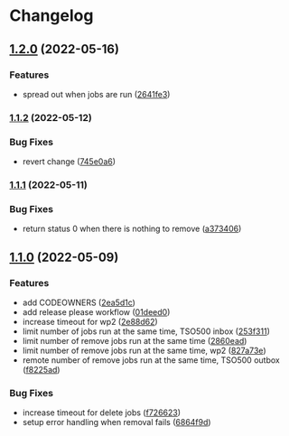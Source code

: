 # Changelog

## [1.2.0](https://www.github.com/clinical-genomics-uppsala/ductus-clean-packs/compare/v1.1.2...v1.2.0) (2022-05-16)


### Features

* spread out when jobs are run ([2641fe3](https://www.github.com/clinical-genomics-uppsala/ductus-clean-packs/commit/2641fe3214397f0118045849ad6e2417ecaf792e))

### [1.1.2](https://www.github.com/clinical-genomics-uppsala/ductus-clean-packs/compare/v1.1.1...v1.1.2) (2022-05-12)


### Bug Fixes

* revert change ([745e0a6](https://www.github.com/clinical-genomics-uppsala/ductus-clean-packs/commit/745e0a6d33e6fcf9f28d90fbc59f444944f6270b))

### [1.1.1](https://www.github.com/clinical-genomics-uppsala/ductus-clean-packs/compare/v1.1.0...v1.1.1) (2022-05-11)


### Bug Fixes

* return status 0 when there is nothing to remove ([a373406](https://www.github.com/clinical-genomics-uppsala/ductus-clean-packs/commit/a373406f3d16cf301e6efebed1d6d657fb3c1df0))

## [1.1.0](https://www.github.com/clinical-genomics-uppsala/ductus-clean-packs/compare/v1.0.0...v1.1.0) (2022-05-09)


### Features

* add CODEOWNERS ([2ea5d1c](https://www.github.com/clinical-genomics-uppsala/ductus-clean-packs/commit/2ea5d1cec96c61f77ffb3b95ab52578052974000))
* add release please workflow ([01deed0](https://www.github.com/clinical-genomics-uppsala/ductus-clean-packs/commit/01deed00848d7723baf9d7cbcaf0dc81d85981b6))
* increase timeout for wp2 ([2e88d62](https://www.github.com/clinical-genomics-uppsala/ductus-clean-packs/commit/2e88d62b7be3b14309d9680a369453dedb399652))
* limit number of jobs run at the same time, TSO500 inbox ([253f311](https://www.github.com/clinical-genomics-uppsala/ductus-clean-packs/commit/253f311181bd3faf6cf2cfd2b5dbe3997b650cb5))
* limit number of remove jobs run at the same time ([2860ead](https://www.github.com/clinical-genomics-uppsala/ductus-clean-packs/commit/2860ead16d19a4eef4fb1b25e96c22d1a6618a13))
* limit number of remove jobs run at the same time, wp2 ([827a73e](https://www.github.com/clinical-genomics-uppsala/ductus-clean-packs/commit/827a73e9e61131a1a5cb8602a776eed9da84bd23))
* remote number of remove jobs run at the same time, TSO500 outbox ([f8225ad](https://www.github.com/clinical-genomics-uppsala/ductus-clean-packs/commit/f8225ad2326904da9d1dd8ef3d368d2d5d65a00c))


### Bug Fixes

* increase timeout for delete jobs ([f726623](https://www.github.com/clinical-genomics-uppsala/ductus-clean-packs/commit/f726623072c420e6d62c16b7d37ffe2d34c4cd56))
* setup error handling when removal fails ([6864f9d](https://www.github.com/clinical-genomics-uppsala/ductus-clean-packs/commit/6864f9d919c5243f5d5e02fcecf1ea255d76bb56))
